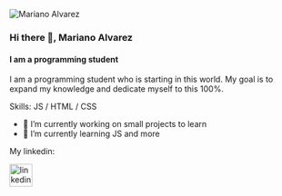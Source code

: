 
![Mariano Alvarez](https://user-images.githubusercontent.com/106124398/180670799-39e4c5ea-e571-4aa3-98ab-6a9518f7f6a4.gif)




### Hi there 👋, Mariano Alvarez
#### I am a programming student
I am a programming student who is starting in this world. My goal is to expand my knowledge and dedicate myself to this 100%.

Skills: JS / HTML / CSS

- 🔭 I’m currently working on small projects to learn 
- 🌱 I’m currently learning JS and more 

My linkedin:                                                                                                                                            


[<img src='https://cdn.jsdelivr.net/npm/simple-icons@3.0.1/icons/linkedin.svg' alt='linkedin' height='40'>](https://www.linkedin.com/in/norberto-mariano-alvarez-47194a184/)  
 


